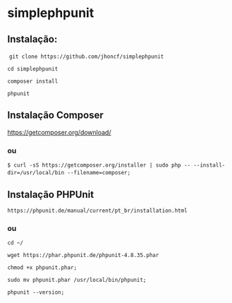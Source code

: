 # simplephpunit

## Instalação:


  `git clone https://github.com/jhoncf/simplephpunit`
  
  `cd simplephpunit`
  
  `composer install` 
  
  `phpunit`
  
## Instalação Composer
 
 https://getcomposer.org/download/


### ou
  
 `$ curl -sS https://getcomposer.org/installer | sudo php -- --install-dir=/usr/local/bin --filename=composer;`
  
  
## Instalação PHPUnit
  
  `https://phpunit.de/manual/current/pt_br/installation.html`
  
  
### ou

 `cd ~/ `
 
 `wget https://phar.phpunit.de/phpunit-4.8.35.phar  `

 `chmod +x phpunit.phar;`
 
 `sudo mv phpunit.phar /usr/local/bin/phpunit;`
 
 `phpunit --version;`

